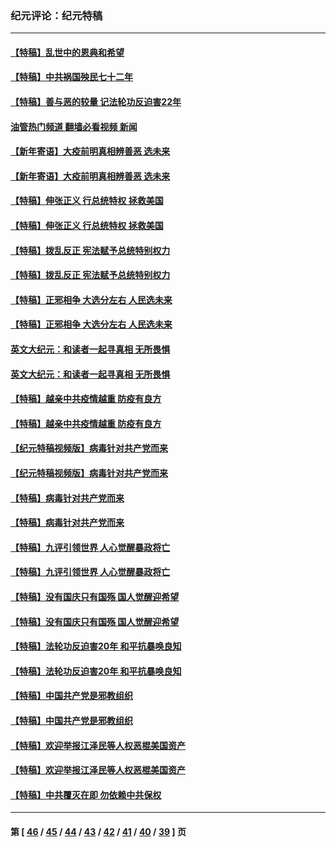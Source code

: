 ### 纪元评论：纪元特稿
---
#### [【特稿】乱世中的恩典和希望](../../pages/nsc424/n13734687.md?06280330) 
#### [【特稿】中共祸国殃民七十二年](../../pages/nsc424/n13272607.md?06280330) 
#### [【特稿】善与恶的较量 记法轮功反迫害22年](../../pages/nsc424/n13086597.md?06280330) 
#### [油管热门频道 翻墙必看视频 新闻](ok?06280330)
#### [【新年寄语】大疫前明真相辨善恶 选未来](../../pages/nsc424/n12660855.md?06280330) 
#### [【新年寄语】大疫前明真相辨善恶 选未来](../../pages/nsc424/n12660855.md?06280330) 
#### [【特稿】伸张正义 行总统特权 拯救美国](../../pages/nsc424/n12616806.md?06280330) 
#### [【特稿】伸张正义 行总统特权 拯救美国](../../pages/nsc424/n12616806.md?06280330) 
#### [【特稿】拨乱反正 宪法赋予总统特别权力](../../pages/nsc424/n12598306.md?06280330) 
#### [【特稿】拨乱反正 宪法赋予总统特别权力](../../pages/nsc424/n12598306.md?06280330) 
#### [【特稿】正邪相争 大选分左右 人民选未来](../../pages/nsc424/n12545208.md?06280330) 
#### [【特稿】正邪相争 大选分左右 人民选未来](../../pages/nsc424/n12545208.md?06280330) 
#### [英文大纪元：和读者一起寻真相 无所畏惧](../../pages/nsc424/n12542027.md?06280330) 
#### [英文大纪元：和读者一起寻真相 无所畏惧](../../pages/nsc424/n12542027.md?06280330) 
#### [【特稿】越亲中共疫情越重 防疫有良方](../../pages/nsc424/n12042989.md?06280330) 
#### [【特稿】越亲中共疫情越重 防疫有良方](../../pages/nsc424/n12042989.md?06280330) 
#### [【纪元特稿视频版】病毒针对共产党而来](../../pages/nsc424/n11977328.md?06280330) 
#### [【纪元特稿视频版】病毒针对共产党而来](../../pages/nsc424/n11977328.md?06280330) 
#### [【特稿】病毒针对共产党而来](../../pages/nsc424/n11928818.md?06280330) 
#### [【特稿】病毒针对共产党而来](../../pages/nsc424/n11928818.md?06280330) 
#### [【特稿】九评引领世界 人心觉醒暴政将亡](../../pages/nsc424/n11660496.md?06280330) 
#### [【特稿】九评引领世界 人心觉醒暴政将亡](../../pages/nsc424/n11660496.md?06280330) 
#### [【特稿】没有国庆只有国殇 国人觉醒迎希望](../../pages/nsc424/n11549354.md?06280330) 
#### [【特稿】没有国庆只有国殇 国人觉醒迎希望](../../pages/nsc424/n11549354.md?06280330) 
#### [【特稿】法轮功反迫害20年 和平抗暴唤良知](../../pages/nsc424/n11389135.md?06280330) 
#### [【特稿】法轮功反迫害20年 和平抗暴唤良知](../../pages/nsc424/n11389135.md?06280330) 
#### [【特稿】中国共产党是邪教组织](../../pages/nsc424/n11355551.md?06280330) 
#### [【特稿】中国共产党是邪教组织](../../pages/nsc424/n11355551.md?06280330) 
#### [【特稿】欢迎举报江泽民等人权恶棍美国资产](../../pages/nsc424/n11303040.md?06280330) 
#### [【特稿】欢迎举报江泽民等人权恶棍美国资产](../../pages/nsc424/n11303040.md?06280330) 
#### [【特稿】中共覆灭在即 勿依赖中共保权](../../pages/nsc424/n11278510.md?06280330) 

---
#### 第 [ [46](./46.md?06280330) / [45](./45.md?06280330) / [44](./44.md?06280330) / [43](./43.md?06280330) / [42](./42.md?06280330) / [41](./41.md?06280330) / [40](./40.md?06280330) / [39](./39.md?06280330) ] 页
